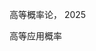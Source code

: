 <!--
---
permalink: /
title: "Teaching"
author_profile: true
redirect_from: 
  - /2014-spring-teaching-1.md/
  - /2014-spring-teaching-1.html
---
-->




高等概率论， 2025

高等应用概率



